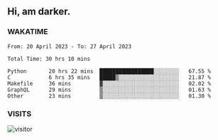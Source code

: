 ## Hi, am darker.

### WAKATIME

<!--START_SECTION:waka-->

```text
From: 20 April 2023 - To: 27 April 2023

Total Time: 30 hrs 10 mins

Python       20 hrs 22 mins  █████████████████░░░░░░░░   67.55 %
C            6 hrs 35 mins   █████▒░░░░░░░░░░░░░░░░░░░   21.87 %
Makefile     36 mins         ▓░░░░░░░░░░░░░░░░░░░░░░░░   02.02 %
GraphQL      29 mins         ▒░░░░░░░░░░░░░░░░░░░░░░░░   01.63 %
Other        23 mins         ▒░░░░░░░░░░░░░░░░░░░░░░░░   01.30 %
```

<!--END_SECTION:waka-->

### VISITS
<!-- i should probably build this when i will have some time -->
![visitor](https://profile-counter.glitch.me/sanix-darker/count.svg)
